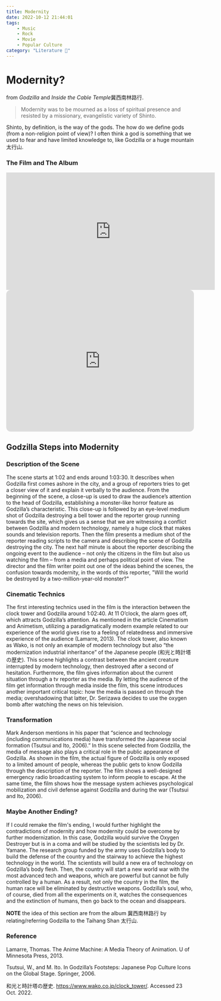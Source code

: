 ```yaml
---
title: Modernity
date: 2022-10-12 21:44:01
tags:
    - Music
    - Rock
    - Movie
    - Popular Culture
category: "Literature 📖"
---
```


# Modernity?

from *Godzilla* and *Inside the Cable Temple*冀西南林路行.

> Modernity was to be mourned as a loss of spiritual presence
> and resisted by a missionary, evangelistic variety of Shinto.

Shinto, by definition, is the way of the gods.
The how do we define gods (from a non-religion point of view)?
I often think a god is something that we used to fear and have limited knowledge to,
like Godzilla or a huge mountain 太行山.

### The Film and The Album

<iframe width="560" height="315" src="https://www.youtube.com/embed/nn-Wg1NU32I" title="YouTube video player" frameborder="0" allow="accelerometer; autoplay; clipboard-write; encrypted-media; gyroscope; picture-in-picture" allowfullscreen></iframe>

<iframe style="border-radius:12px" src="https://open.spotify.com/embed/album/6ValxpcsrkQP2ugCU2Kxwy?utm_source=generator" width="100%" height="380" frameBorder="0" allowfullscreen="" allow="autoplay; clipboard-write; encrypted-media; fullscreen; picture-in-picture" loading="lazy"></iframe>


## Godzilla Steps into Modernity

### Description of the Scene

The scene starts at 1:02 and ends around 1:03:30. It describes when Godzilla first comes ashore in the city, and a group of reporters tries to get a closer view of it and explain it verbally to the audience. From the beginning of the scene, a close-up is used to draw the audience’s attention to the head of Godzilla, establishing a monster-like horror feature as Godzilla’s characteristic. This close-up is followed by an eye-level medium shot of Godzilla destroying a bell tower and the reporter group running towards the site, which gives us a sense that we are witnessing a conflict between Godzilla and modern technology, namely a huge clock that makes sounds and television reports. Then the film presents a medium shot of the reporter reading scripts to the camera and describing the scene of Godzilla destroying the city. The next half minute is about the reporter describing the ongoing event to the audience – not only the citizens in the film but also us watching the film – from a media and perhaps political point of view. The director and the film writer point out one of the ideas behind the scenes, the confusion towards modernity, in the words of this reporter, "Will the world be destroyed by a two-million-year-old monster?"

### Cinematic Technics

The first interesting technics used in the film is the interaction between the clock tower and Godzilla around 1:02:40. At 11 O’clock, the alarm goes off, which attracts Godzilla’s attention. As mentioned in the article Cinematism and Animetism, utilizing a paradigmatically modern example related to our experience of the world gives rise to a feeling of relatedness and immersive experience of the audience (Lamarre, 2013). The clock tower, also known as Wako, is not only an example of modern technology but also “the modernization industrial inheritance” of the Japanese people (和光と時計塔の歴史). This scene highlights a contrast between the ancient creature interrupted by modern technology, then destroyed after a second of hesitation. Furthermore, the film gives information about the current situation through a tv reporter as the media. By letting the audience of the film get information through media inside the film, this scene introduces another important critical topic: how the media is passed on through the media; overshadowing that latter, Dr. Serizawa decides to use the oxygen bomb after watching the news on his television.

### Transformation

Mark Anderson mentions in his paper that “science and technology (including communications media) have transformed the Japanese social formation (Tsutsui and Ito, 2006).” In this scene selected from Godzilla, the media of message also plays a critical role in the public appearance of Godzilla. As shown in the film, the actual figure of Godzilla is only exposed to a limited amount of people, whereas the public gets to know Godzilla through the description of the reporter. The film shows a well-designed emergency radio broadcasting system to inform people to escape. At the same time, the film shows how the message system achieves psychological mobilization and civil defense against Godzilla and during the war (Tsutsui and Ito, 2006).

### Maybe Another Ending?

If I could remake the film's ending, I would further highlight the contradictions of modernity and how modernity could be overcome by further modernization. In this case, Godzilla would survive the Oxygen Destroyer but is in a coma and will be studied by the scientists led by Dr. Yamane. The research group funded by the army uses Godzilla’s body to build the defense of the country and the stairway to achieve the highest technology in the world. The scientists will build a new era of technology on Godzilla’s body flesh. Then, the country will start a new world war with the most advanced tech and weapons, which are powerful but cannot be fully controlled by a human. As a result, not only the country in the film, the human race will be eliminated by destructive weapons. Godzilla’s soul, who, of course, died from all the experiments on it, watches the consequences and the extinction of humans, then go back to the ocean and disappears.

**NOTE** the idea of this section are from the album 冀西南林路行 by relating/referring Godzilla to the Taihang Shan 太行山.

### Reference

Lamarre, Thomas. The Anime Machine: A Media Theory of Animation. U of Minnesota Press, 2013.

Tsutsui, W., and M. Ito. In Godzilla’s Footsteps: Japanese Pop Culture Icons on the Global Stage. Springer, 2006.

和光と時計塔の歴史. https://www.wako.co.jp/clock_tower/. Accessed 23 Oct. 2022.




